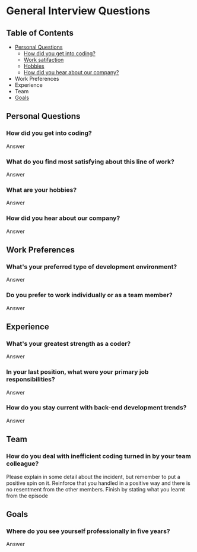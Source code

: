 General Interview Questions
===========================

## Table of Contents
* [Personal Questions](#Personal-Questions)
  * [How did you get into coding?](#How-did-you-get-into-coding)
  * [Work satifaction](#work-satisfaction)
  * [Hobbies](#hobbies)
  * [How did you hear about our company?](#How-did-you-hear-about-our-company)
* Work Preferences
* Experience
* Team
* [Goals](#goals)

## Personal Questions

### How did you get into coding?
Answer

### <a name="work-satisfaction"/> What do you find most satisfying about this line of work?
Answer

### <a name="hobbies"/> What are your hobbies?
Answer

### How did you hear about our company?
Answer


## Work Preferences

### What's your preferred type of development environment?
Answer

### Do you prefer to work individually or as a team member?
Answer


## Experience

### What's your greatest strength as a coder?
Answer

### In your last position, what were your primary job responsibilities?
Answer

### How do you stay current with back-end development trends?
Answer


## Team 

### How do you deal with inefficient coding turned in by your team colleague?

Please explain in some detail about the incident, but remember to put a positive spin on it. Reinforce that you handled in a positive way and there is no resentment from the other members. Finish by stating what you learnt from the episode


## Goals

### Where do you see yourself professionally in five years?
Answer
